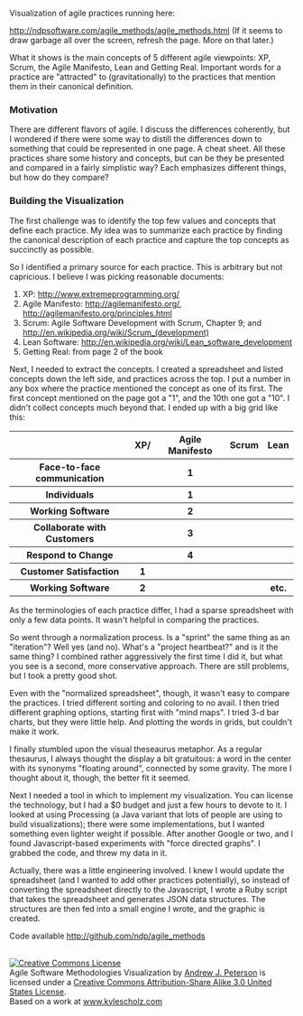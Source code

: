 Visualization of agile practices running here:

<a href="http://ndpsoftware.com/agile_methods/agile_methods.html">http://ndpsoftware.com/agile_methods/agile_methods.html</a> (If it seems to draw garbage all over the screen, refresh the page. More on that later.)

What it shows is the main concepts of 5 different agile viewpoints: XP, Scrum, the Agile Manifesto, Lean and Getting Real. Important words for a practice are "attracted" to (gravitationally) to the practices that mention them in their canonical definition.


### Motivation

There are different flavors of agile. I discuss the differences coherently, but I wondered if there were some way to distill the differences down to something that could be represented in one page. A cheat sheet. All these practices share some history and concepts, but can be they  be presented and compared in a fairly simplistic way? Each emphasizes different things, but how do they compare?


### Building the Visualization

The first challenge was to identify the top few values and concepts that define each practice. My idea was to summarize each practice by finding the canonical description of each practice and capture the top concepts as succinctly as possible. 

So I identified a primary source for each practice. This is arbitrary but not capricious. I believe I was picking reasonable documents:

<ol>
<li>XP: <a href="http://www.extremeprogramming.org/">http://www.extremeprogramming.org/</a>
<li>Agile Manifesto: <a href="http://agilemanifesto.org/">http://agilemanifesto.org/</a>, <a href="http://agilemanifesto.org/principles.html">http://agilemanifesto.org/principles.html</a>
<li>Scrum: Agile Software Development with Scrum, Chapter 9; and <a href="http://en.wikipedia.org/wiki/Scrum_(development)">http://en.wikipedia.org/wiki/Scrum_(development)</a>
<li>Lean Software: <a href="http://en.wikipedia.org/wiki/Lean_software_development">http://en.wikipedia.org/wiki/Lean_software_development</a>
<li>Getting Real: from page 2 of the book
</ol>


Next, I needed to extract the concepts. I created a spreadsheet and listed concepts down the left side, and practices across the top. I put a number in any box where the practice mentioned the concept as one of its first. The first concept mentioned on the page got a "1", and the 10th one got a "10". I didn't collect concepts much beyond that. I ended up with a big grid like this:


<table>
	<tr>
		<th></th>
		<th>XP/</th>
		<th>Agile Manifesto</th>
		<th>Scrum</th>
		<th>Lean</th>
	</tr>
	<tr>
		<th>Face-to-face communication</th>
		<th></th>
		<th>1</th>
		<th></th>
		<th></th>
	</tr>
	<tr>
		<th>Individuals</th>
		<th></th>
		<th>1</th>
		<th></th>
		<th></th>
	</tr>
	<tr>
		<th>Working Software</th>
		<th></th>
		<th>2</th>
		<th></th>
		<th></th>
	</tr>
	<tr>
		<th>Collaborate with Customers </th>
		<th></th>
		<th>3</th>
		<th></th>
		<th></th>
	</tr>
	<tr>
		<th>Respond to Change</th>
		<th></th>
		<th>4</th>
		<th></th>
		<th></th>
	</tr>
	<tr>
		<th>Customer Satisfaction</th>
		<th>1</th>
		<th></th>
		<th></th>
		<th></th>
	</tr>
	<tr>
		<th>Working Software</th>
		<th>2</th>
		<th></th>
		<th></th>
		<th>etc.</th>
	</tr>
</table>


As the terminologies of each practice differ, I had a sparse spreadsheet with only a few data points. It wasn't helpful in comparing the practices.

So went through a normalization process. Is a "sprint" the same thing as an "iteration"? Well yes (and no). What's a "project heartbeat?" and is it the same thing? I combined rather aggressively the first time I did it, but what you see is a second, more conservative approach. There are still problems, but I took a pretty good shot.

Even with the "normalized spreadsheet", though, it wasn't easy to compare the practices. I tried different sorting and coloring to no avail. I then tried different graphing options, starting first with "mind maps". I tried 3-d bar charts, but they were little help. And plotting the words in grids, but couldn't make it work.

I finally stumbled upon the visual theseaurus metaphor. As a regular thesaurus, I always thought the display a bit gratuitous: a word in the center with its synonyms "floating around", connected by some gravity. The more I thought about it, though, the better fit it seemed.
       
Next I needed a tool in which to implement my visualization. You can license the technology, but I had a $0 budget and just a few hours to devote to it. I looked at using Processing (a Java variant that lots of people are using to build visualizations); there were some implementations, but I wanted something even lighter weight if possible. After another Google or two, and I found Javascript-based experiments with "force directed graphs". I grabbed the code, and threw my data in it.

Actually, there was a little engineering involved. I knew I would update the spreadsheet (and I wanted to add other practices potentially), so instead of converting the spreadsheet directly to the Javascript, I wrote a Ruby script that takes the spreadsheet and generates JSON data structures. The structures are then fed into a small engine I wrote, and the graphic is created.

Code available <a href="http://github.com/ndp/agile_methods" target="_blank">http://github.com/ndp/agile_methods</a> 

<br />
<a rel="license" href="http://creativecommons.org/licenses/by-sa/3.0/us/"><img alt="Creative Commons License" style="border-width:0" src="http://i.creativecommons.org/l/by-sa/3.0/us/88x31.png" /></a><br /><span xmlns:dc="http://purl.org/dc/elements/1.1/" href="http://purl.org/dc/dcmitype/InteractiveResource" property="dc:title" rel="dc:type">Agile Software Methodologies Visualization</span> by <a xmlns:cc="http://creativecommons.org/ns#" href="http://ndpsoftware.com/agile_methods/agile_methods.html" property="cc:attributionName" rel="cc:attributionURL">Andrew J. Peterson</a> is licensed under a <a rel="license" href="http://creativecommons.org/licenses/by-sa/3.0/us/">Creative Commons Attribution-Share Alike 3.0 United States License</a>.<br />Based on a work at <a xmlns:dc="http://purl.org/dc/elements/1.1/" href="http://www.kylescholz.com/blog/2006/06/force_directed_graphs_in_javas.html" rel="dc:source">www.kylescholz.com</a

